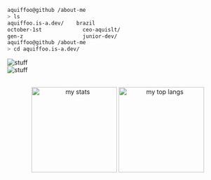 ```bash
aquiffoo@github /about-me
> ls
aquiffoo.is-a.dev/    brazil
october-1st             ceo-aquislt/
gen-z                   junior-dev/
aquiffoo@github /about-me
> cd aquiffoo.is-a.dev/
```
![stuff](https://skillicons.dev/icons?i=js,py,html,css,ts,cs,discord,premiere,github,notion,vscode)
<br>
![stuff](https://skillicons.dev/icons?i=react,androidstudio,gmail,arduino,markdown,windows,sqlite,nodejs,git,bash,next)
<br> <br>

<p align="center">
  <img src="https://github-readme-stats.vercel.app/api?username=aquiffoo&theme=blue_navy&hide_border=true" alt="my stats" height="195px" />
  <img src="https://github-readme-stats.vercel.app/api/top-langs/?username=aquiffoo&theme=blue_navy&layout=compact&hide_border=true&langs_count=8" alt="my top langs" height="195px" />
</p>

